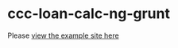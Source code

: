 # ccc-loan-calc-ng-grunt

Please [view the example site here](http://minorgod.github.io/CCC_LoanCalc_ngGrunt)



